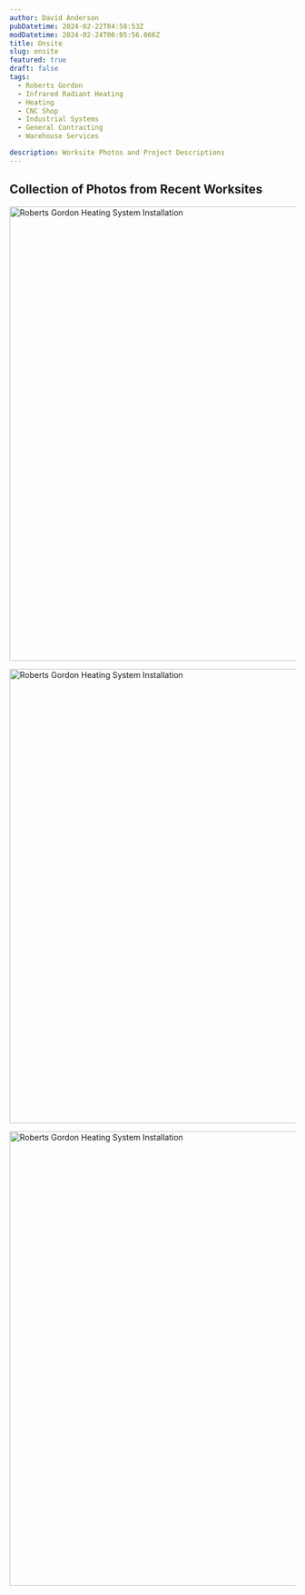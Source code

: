 ```yaml
---
author: David Anderson
pubDatetime: 2024-02-22T04:58:53Z
modDatetime: 2024-02-24T06:05:56.066Z
title: Onsite
slug: onsite
featured: true
draft: false
tags:
  - Roberts Gordon
  - Infrared Radiant Heating
  - Heating
  - CNC Shop
  - Industrial Systems
  - General Contracting
  - Warehouse Services

description: Worksite Photos and Project Descriptions
---
```


## Collection of Photos from Recent Worksites

<Image
  src="https://res.cloudinary.com/dqzj6idvg/image/upload/v1708947409/irsheat/20230418_172352_zgcz2t.jpg"
  alt="Roberts Gordon Heating System Installation"
  width="800"
  height="800"
/>

<Image
  src="https://res.cloudinary.com/dqzj6idvg/image/upload/v1708947415/irsheat/20230418_172437_kydymk.jpg"
  alt="Roberts Gordon Heating System Installation"
  width="800"
  height="800"
/>

<Image
  src="https://res.cloudinary.com/dqzj6idvg/image/upload/v1708947411/irsheat/20230520_132601_te3eyl.jpg"
  alt="Roberts Gordon Heating System Installation"
  width="800"
  height="800"
/>

<script is:inline src="https://product-gallery.cloudinary.com/all.js" type="text/javascript">  
</script>

<script src="/src/pg_widget_2.js" type="text/javascript">
</script>

<div id="my-gallery-2" style="max-width:80%;margin:auto">
</div>
